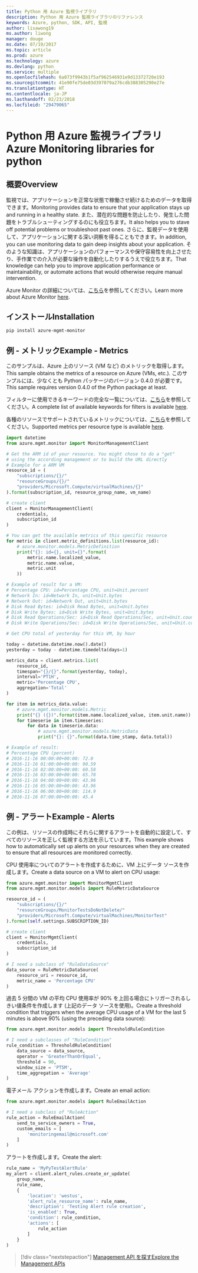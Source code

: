 ```yaml
---
title: Python 用 Azure 監視ライブラリ
description: Python 用 Azure 監視ライブラリのリファレンス
keywords: Azure, python, SDK, API, 監視
author: lisawong19
ms.author: liwong
manager: douge
ms.date: 07/19/2017
ms.topic: article
ms.prod: azure
ms.technology: azure
ms.devlang: python
ms.service: multiple
ms.openlocfilehash: 6a073f9943b1f5af962546931e9d13372720e193
ms.sourcegitcommit: 41e90fe75de03d397079a276cdb388305290e27e
ms.translationtype: HT
ms.contentlocale: ja-JP
ms.lasthandoff: 02/23/2018
ms.locfileid: "29479065"
---
```

# <a name="azure-monitoring-libraries-for-python"></a><span data-ttu-id="8a5e6-104">Python 用 Azure 監視ライブラリ</span><span class="sxs-lookup"><span data-stu-id="8a5e6-104">Azure Monitoring libraries for python</span></span>

## <a name="overview"></a><span data-ttu-id="8a5e6-105">概要</span><span class="sxs-lookup"><span data-stu-id="8a5e6-105">Overview</span></span> 
<span data-ttu-id="8a5e6-106">監視では、アプリケーションを正常な状態で稼働させ続けるためのデータを取得できます。</span><span class="sxs-lookup"><span data-stu-id="8a5e6-106">Monitoring provides data to ensure that your application stays up and running in a healthy state.</span></span> <span data-ttu-id="8a5e6-107">また、潜在的な問題を防止したり、発生した問題をトラブルシューティングするのにも役立ちます。</span><span class="sxs-lookup"><span data-stu-id="8a5e6-107">It also helps you to stave off potential problems or troubleshoot past ones.</span></span> <span data-ttu-id="8a5e6-108">さらに、監視データを使用して、アプリケーションに関する深い洞察を得ることもできます。</span><span class="sxs-lookup"><span data-stu-id="8a5e6-108">In addition, you can use monitoring data to gain deep insights about your application.</span></span> <span data-ttu-id="8a5e6-109">そのような知識は、アプリケーションのパフォーマンスや保守容易性を向上させたり、手作業での介入が必要な操作を自動化したりするうえで役立ちます。</span><span class="sxs-lookup"><span data-stu-id="8a5e6-109">That knowledge can help you to improve application performance or maintainability, or automate actions that would otherwise require manual intervention.</span></span>

<span data-ttu-id="8a5e6-110">Azure Monitor の詳細については、[こちら](https://docs.microsoft.com/azure/monitoring-and-diagnostics/monitoring-overview-azure-monitor)を参照してください。</span><span class="sxs-lookup"><span data-stu-id="8a5e6-110">Learn more about Azure Monitor [here](https://docs.microsoft.com/azure/monitoring-and-diagnostics/monitoring-overview-azure-monitor).</span></span> 

## <a name="installation"></a><span data-ttu-id="8a5e6-111">インストール</span><span class="sxs-lookup"><span data-stu-id="8a5e6-111">Installation</span></span>
```bash
pip install azure-mgmt-monitor
```

## <a name="example---metrics"></a><span data-ttu-id="8a5e6-112">例 - メトリック</span><span class="sxs-lookup"><span data-stu-id="8a5e6-112">Example - Metrics</span></span>
<span data-ttu-id="8a5e6-113">このサンプルは、Azure 上のリソース (VM など) のメトリックを取得します。</span><span class="sxs-lookup"><span data-stu-id="8a5e6-113">This sample obtains the metrics of a resource on Azure (VMs, etc.).</span></span> <span data-ttu-id="8a5e6-114">このサンプルには、少なくとも Python パッケージのバージョン 0.4.0 が必要です。</span><span class="sxs-lookup"><span data-stu-id="8a5e6-114">This sample requires version 0.4.0 of the Python package at least.</span></span>

<span data-ttu-id="8a5e6-115">フィルターに使用できるキーワードの完全な一覧については、[こちら](https://msdn.microsoft.com/library/azure/mt743622.aspx)を参照してください。</span><span class="sxs-lookup"><span data-stu-id="8a5e6-115">A complete list of available keywords for filters is available [here](https://msdn.microsoft.com/library/azure/mt743622.aspx).</span></span>

<span data-ttu-id="8a5e6-116">各種のリソースでサポートされているメトリックについては、[こちら](https://docs.microsoft.com/azure/monitoring-and-diagnostics/monitoring-supported-metrics)を参照してください。</span><span class="sxs-lookup"><span data-stu-id="8a5e6-116">Supported metrics per resource type is available [here](https://docs.microsoft.com/azure/monitoring-and-diagnostics/monitoring-supported-metrics).</span></span>

```python
import datetime
from azure.mgmt.monitor import MonitorManagementClient

# Get the ARM id of your resource. You might chose to do a "get"
# using the according management or to build the URL directly
# Example for a ARM VM
resource_id = (
    "subscriptions/{}/"
    "resourceGroups/{}/"
    "providers/Microsoft.Compute/virtualMachines/{}"
).format(subscription_id, resource_group_name, vm_name)

# create client
client = MonitorManagementClient(
    credentials,
    subscription_id
)

# You can get the available metrics of this specific resource
for metric in client.metric_definitions.list(resource_id):
    # azure.monitor.models.MetricDefinition
    print("{}: id={}, unit={}".format(
        metric.name.localized_value,
        metric.name.value,
        metric.unit
    ))

# Example of result for a VM:
# Percentage CPU: id=Percentage CPU, unit=Unit.percent
# Network In: id=Network In, unit=Unit.bytes
# Network Out: id=Network Out, unit=Unit.bytes
# Disk Read Bytes: id=Disk Read Bytes, unit=Unit.bytes
# Disk Write Bytes: id=Disk Write Bytes, unit=Unit.bytes
# Disk Read Operations/Sec: id=Disk Read Operations/Sec, unit=Unit.count_per_second
# Disk Write Operations/Sec: id=Disk Write Operations/Sec, unit=Unit.count_per_second

# Get CPU total of yesterday for this VM, by hour

today = datetime.datetime.now().date()
yesterday = today - datetime.timedelta(days=1)

metrics_data = client.metrics.list(
    resource_id,
    timespan="{}/{}".format(yesterday, today),
    interval='PT1H',
    metric='Percentage CPU',
    aggregation='Total'
)

for item in metrics_data.value:
    # azure.mgmt.monitor.models.Metric
    print("{} ({})".format(item.name.localized_value, item.unit.name))
    for timeserie in item.timeseries:
        for data in timeserie.data:
            # azure.mgmt.monitor.models.MetricData
            print("{}: {}".format(data.time_stamp, data.total))

# Example of result:
# Percentage CPU (percent)
# 2016-11-16 00:00:00+00:00: 72.0
# 2016-11-16 01:00:00+00:00: 90.59
# 2016-11-16 02:00:00+00:00: 60.58
# 2016-11-16 03:00:00+00:00: 65.78
# 2016-11-16 04:00:00+00:00: 43.96
# 2016-11-16 05:00:00+00:00: 43.96
# 2016-11-16 06:00:00+00:00: 114.9
# 2016-11-16 07:00:00+00:00: 45.4
```

## <a name="example---alerts"></a><span data-ttu-id="8a5e6-117">例 - アラート</span><span class="sxs-lookup"><span data-stu-id="8a5e6-117">Example - Alerts</span></span>
<span data-ttu-id="8a5e6-118">この例は、リソースの作成時にそれらに関するアラートを自動的に設定して、すべてのリソースを正しく監視する方法を示しています。</span><span class="sxs-lookup"><span data-stu-id="8a5e6-118">This example shows how to automatically set up alerts on your resources when they are created to ensure that all resources are monitored correctly.</span></span>

<span data-ttu-id="8a5e6-119">CPU 使用率についてのアラートを作成するために、VM 上にデータ ソースを作成します。</span><span class="sxs-lookup"><span data-stu-id="8a5e6-119">Create a data source on a VM to alert on CPU usage:</span></span>
```python
from azure.mgmt.monitor import MonitorMgmtClient
from azure.mgmt.monitor.models import RuleMetricDataSource

resource_id = (
    "subscriptions/{}/"
    "resourceGroups/MonitorTestsDoNotDelete/"
    "providers/Microsoft.Compute/virtualMachines/MonitorTest"
).format(self.settings.SUBSCRIPTION_ID)

# create client
client = MonitorMgmtClient(
    credentials,
    subscription_id
)

# I need a subclass of "RuleDataSource"
data_source = RuleMetricDataSource(
    resource_uri = resource_id,
    metric_name = 'Percentage CPU'
)
```
<span data-ttu-id="8a5e6-120">過去 5 分間の VM の平均 CPU 使用率が 90% を上回る場合にトリガーされるしきい値条件を作成します (上記のデータ ソースを使用)。</span><span class="sxs-lookup"><span data-stu-id="8a5e6-120">Create a threshold condition that triggers when the average CPU usage of a VM for the last 5 minutes is above 90% (using the preceding data source):</span></span>
```python
from azure.mgmt.monitor.models import ThresholdRuleCondition

# I need a subclasses of "RuleCondition"
rule_condition = ThresholdRuleCondition(
    data_source = data_source,
    operator = 'GreaterThanOrEqual',
    threshold = 90,
    window_size = 'PT5M',
    time_aggregation = 'Average'
)
```

<span data-ttu-id="8a5e6-121">電子メール アクションを作成します。</span><span class="sxs-lookup"><span data-stu-id="8a5e6-121">Create an email action:</span></span>
```python
from azure.mgmt.monitor.models import RuleEmailAction

# I need a subclass of "RuleAction"
rule_action = RuleEmailAction(
    send_to_service_owners = True,
    custom_emails = [
        'monitoringemail@microsoft.com'
    ]
)
```

<span data-ttu-id="8a5e6-122">アラートを作成します。</span><span class="sxs-lookup"><span data-stu-id="8a5e6-122">Create the alert:</span></span>
```python
rule_name = 'MyPyTestAlertRule'
my_alert = client.alert_rules.create_or_update(
    group_name,
    rule_name,
    {
        'location': 'westus',
        'alert_rule_resource_name': rule_name,
        'description': 'Testing Alert rule creation',
        'is_enabled': True,
        'condition': rule_condition,
        'actions': [
            rule_action
        ]
    }
)
```
> [!div class="nextstepaction"]
> [<span data-ttu-id="8a5e6-123">Management API を探す</span><span class="sxs-lookup"><span data-stu-id="8a5e6-123">Explore the Management APIs</span></span>](/python/api/overview/azure/monitoring/management)
